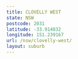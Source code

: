 ```yaml
---
title: CLOVELLY WEST
state: NSW
postcode: 2031
latitude: -33.914832
longitude: 151.239167
url: /nsw/clovelly-west/
layout: suburb
---
```

